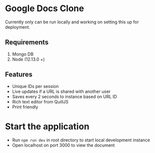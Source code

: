 # Google Docs Clone

Currently only can be run locally and working on setting this up for deployment.

## Requirements

1. Mongo DB
2. Node (12.13.0 +)

## Features

<ul>
<li>Unique IDs per session</li>
<li>Live updates if a URL is shared with another user</li>
<li>Saves every 2 seconds to instance based on URL ID</li>
<li>Rich text editor from QuillJS</li>
<li>Print friendly</li>
</ul>

# Start the application
<ul>
<li>Run <code>npm run dev</code> in root directory to start local development instance</li>
<li>Open localhost on port 3000 to view the document</li>
</ul>